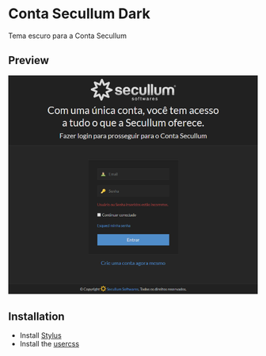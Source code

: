 # Conta Secullum Dark

Tema escuro para a Conta Secullum

## Preview

![Preview](preview.png)

## Installation

- Install [Stylus](https://add0n.com/stylus.html)
- Install the [usercss](https://raw.githubusercontent.com/fhelwanger/conta-secullum-dark/master/conta-secullum-dark.user.css)
